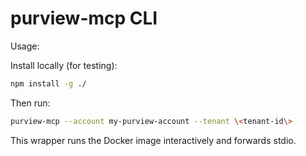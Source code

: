 
# purview-mcp CLI

Usage:

Install locally (for testing):

```bash
npm install -g ./
```

Then run:

```bash
purview-mcp --account my-purview-account --tenant \<tenant-id\>
```

This wrapper runs the Docker image interactively and forwards stdio.

